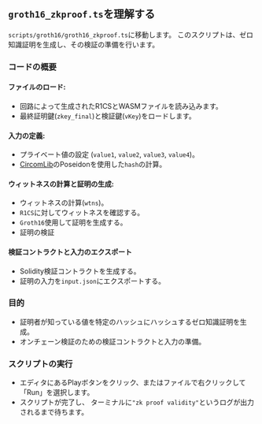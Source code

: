## `groth16_zkproof.ts`を理解する

`scripts/groth16/groth16_zkproof.ts`に移動します。 このスクリプトは、ゼロ知識証明を生成し、その検証の準備を行います。

### コードの概要

#### ファイルのロード:

- 回路によって生成されたR1CSとWASMファイルを読み込みます。
- 最終証明鍵(`zkey_final`)と検証鍵(`vKey`)をロードします。

#### 入力の定義:

- プライベート値の設定 (`value1`, `value2`, `value3`, `value4`)。
- [CircomLib](https://github.com/iden3/circomlib)のPoseidonを使用した`hash`の計算。

#### ウィットネスの計算と証明の生成:

- ウィットネスの計算(`wtns`)。
- `R1CS`に対してウィットネスを確認する。
- `Groth16`使用して証明を生成する。
- 証明の検証

#### 検証コントラクトと入力のエクスポート

- Solidity検証コントラクトを生成する。
- 証明の入力を`input.json`にエクスポートする。

### 目的

- 証明者が知っている値を特定のハッシュにハッシュするゼロ知識証明を生成。
- オンチェーン検証のための検証コントラクトと入力の準備。

### スクリプトの実行

- エディタにあるPlayボタンをクリック、またはファイルで右クリックして「Run」を選択します。
- スクリプトが完了し、 ターミナルに`"zk proof validity"`というログが出力されるまで待ちます。